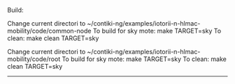 Build:

Change current directori to ~/contiki-ng/examples/iotorii-n-hlmac-mobility/code/common-node
To build for sky mote: make TARGET=sky
To clean: make clean TARGET=sky

Change current directori to ~/contiki-ng/examples/iotorii-n-hlmac-mobility/code/root
To build for sky mote: make TARGET=sky
To clean: make clean TARGET=sky

---


